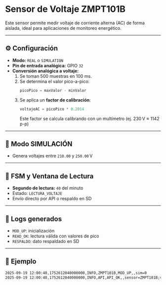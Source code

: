 # Sensor de Voltaje ZMPT101B

Este sensor permite medir voltaje de corriente alterna (AC) de forma aislada, ideal para aplicaciones de monitoreo energético.

---

## ⚙️ Configuración

- **Modo:** `REAL` o `SIMULATION`
- **Pin de entrada analógica:** GPIO `32`
- **Conversión analógica a voltaje:**
  1. Se toman 500 muestras en 100 ms.
  2. Se determina el valor pico-a-pico:
     ```cpp
     picoPico = maxValor - minValor
     ```
  3. Se aplica un **factor de calibración**:
     ```cpp
     voltajeAC = picoPico * 0.2014
     ```
     Este factor se calcula calibrando con un multímetro (ej. 230 V ≈ 1142 p-p)

---

## 🧪 Modo SIMULACIÓN

- Genera voltajes entre `210.00` y `250.00` V

---

## 🧠 FSM y Ventana de Lectura

- **Segundo de lectura:** `40` del minuto
- Estado: `LECTURA_VOLTAJE`
- Envío directo por API o respaldo en SD

---

## 📝 Logs generados

- `MOD_UP`: inicialización
- `READ_OK`: lectura válida con valores de pico
- `RESPALDO`: dato respaldado en SD

---

## 🧾 Ejemplo

```txt
2025-09-19 12:00:40,1752612040000000,INFO,ZMPT101B,MOD_UP,,sim=0
2025-09-19 12:00:40,1752612040000000,INFO,API,API_OK,,sensor=ZMPT101B;valor=228.45
```